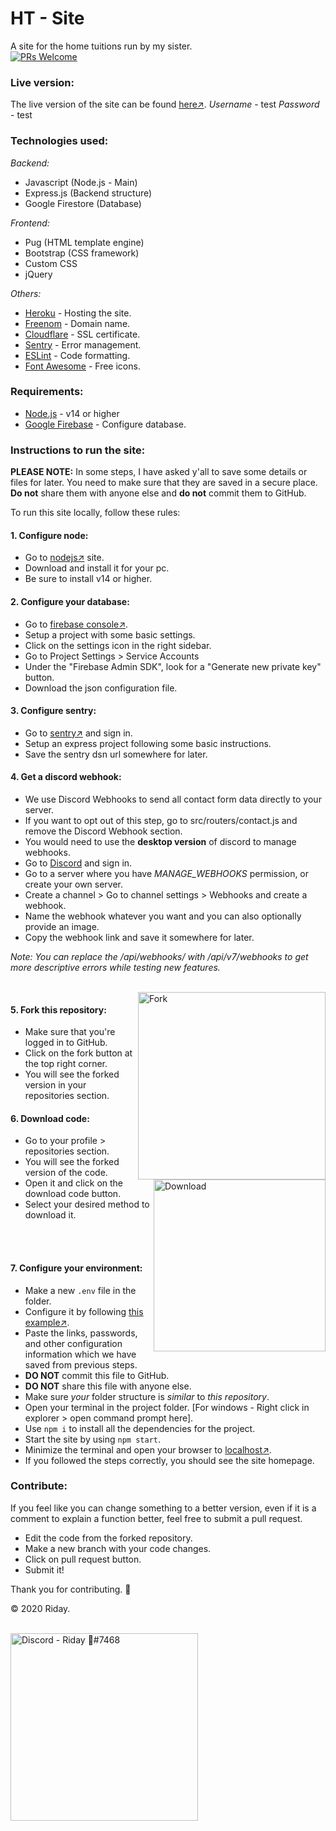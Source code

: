 # HT - Site
A site for the home tuitions run by my sister.\
[![PRs Welcome](https://img.shields.io/badge/PRs-welcome-brightgreen.svg?style=flat+square)](http://makeapullrequest.com)


### Live version:
The live version of the site can be found [here↗](https://htonline.ml/).
*Username* - test
*Password* - test

### Technologies used:
*Backend:*
+ Javascript (Node.js - Main)
+ Express.js (Backend structure)
+ Google Firestore (Database)

*Frontend:*
+ Pug (HTML template engine)
+ Bootstrap (CSS framework)
+ Custom CSS
+ jQuery

*Others:*
+ [Heroku](https://heroku.com/) - Hosting the site.
+ [Freenom](https://freenom.com/) - Domain name.
+ [Cloudflare](https://cloudflare.com/) - SSL certificate.
+ [Sentry](https://sentry.io/) - Error management.
+ [ESLint](https://eslint.org/) - Code formatting.
+ [Font Awesome](https://fontawesome.com/) - Free icons.


### Requirements:
+ [Node.js][1] - v14 or higher
+ [Google Firebase][2] - Configure database.

### Instructions to run the site:
**PLEASE NOTE:** In some steps, I have asked y'all to save some details or files for later.
You need to make sure that they are saved in a secure place.
**Do not** share them with anyone else and **do not** commit them to GitHub.

To run this site locally, follow these rules:
#### 1. Configure node:
+ Go to [nodejs↗][1] site.
+ Download and install it for your pc.
+ Be sure to install v14 or higher.

#### 2. Configure your database:
+ Go to [firebase console↗][2].
+ Setup a project with some basic settings.
+ Click on the settings icon in the right sidebar.
+ Go to Project Settings > Service Accounts
+ Under the "Firebase Admin SDK", look for a "Generate new private key" button.
+ Download the json configuration file.

#### 3. Configure sentry:
+ Go to [sentry↗](https://sentry.io/) and sign in.
+ Setup an express project following some basic instructions.
+ Save the sentry dsn url somewhere for later.

#### 4. Get a discord webhook:
+ We use Discord Webhooks to send all contact form data directly to your server.
+ If you want to opt out of this step, go to src/routers/contact.js and remove the Discord Webhook section.
+ You would need to use the **desktop version** of discord to manage webhooks.
+ Go to [Discord](https://discord.com/) and sign in.
+ Go to a server where you have *MANAGE_WEBHOOKS* permission, or create your own server.
+ Create a channel > Go to channel settings > Webhooks and create a webhook.
+ Name the webhook whatever you want and you can also optionally provide an image.
+ Copy the webhook link and save it somewhere for later.

*Note: You can replace the /api/webhooks/ with /api/v7/webhooks to get more descriptive errors while testing new features.*

<br/>

<img src='https://i.imgur.com/c6TPFqp.png' width='300' align='right' alt='Fork' />

#### 5. Fork this repository:
+ Make sure that you're logged in to GitHub.
+ Click on the fork button at the top right corner.
+ You will see the forked version in your repositories section.

<img src='https://i.imgur.com/sH5CBeg.png' width='275' align='right' alt='Download'/>

#### 6. Download code:
+ Go to your profile > repositories section.
+ You will see the forked version of the code.
+ Open it and click on the download code button.
+ Select your desired method to download it.

<br/><br/>

#### 7. Configure your environment:
+ Make a new `.env` file in the folder.
+ Configure it by following [this example↗](https://github.com/ridays2001/ht+site/blob/master/.env.example).
+ Paste the links, passwords, and other configuration information which we have saved from previous steps.
+ __**DO NOT**__ commit this file to GitHub.
+ __**DO NOT**__ share this file with anyone else.
+ Make sure *your* folder structure is *similar* to *this repository*.
+ Open your terminal in the project folder. \[For windows - Right click in explorer > open command prompt here].
+ Use `npm i` to install all the dependencies for the project.
+ Start the site by using `npm start`.
+ Minimize the terminal and open your browser to [localhost↗](http://localhost/).
+ If you followed the steps correctly, you should see the site homepage.


### Contribute:
If you feel like you can change something to a better version, even if it is a comment to explain a function better, feel free to submit a pull request.
+ Edit the code from the forked repository.
+ Make a new branch with your code changes.
+ Click on pull request button.
+ Submit it!

Thank you for contributing. 💙
<br/>

&copy; 2020 Riday.
<br/><br/>

<a href='https://discord.gg/muuyMD9'>
	<img src='https://i.imgur.com/0Ed3Cct.png' width='300' alt='Discord - Riday 💙#7468'>
</a>

[1]:https://nodejs.org/en "Node.js official site."
[2]:https://console.firebase.google.com/ "Google firebase console."
